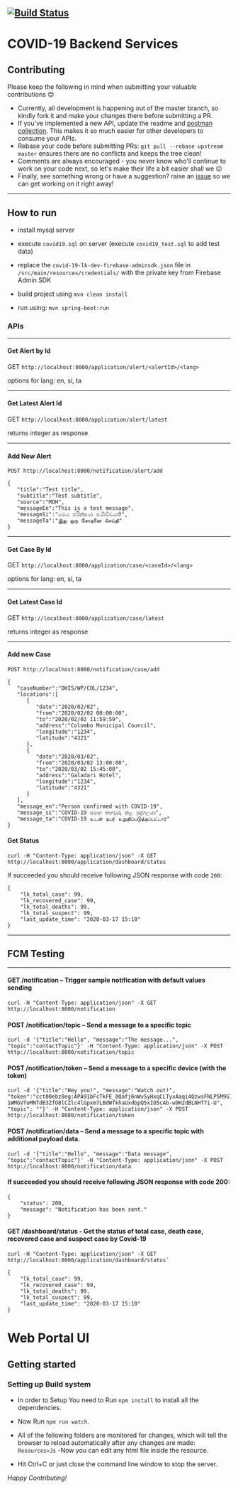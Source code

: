 [![Build Status](https://travis-ci.org/azhamn/COVID-19.svg?branch=master)](https://travis-ci.org/azhamn/COVID-19)
----
# COVID-19 Backend Services

## Contributing
Please keep the following in mind when submitting your valuable contributions 😊
- Currently, all development is happening out of the master branch, so kindly fork it and make your changes there before submitting a PR.
- If you've implemented a new API, update the readme and [postman collection](../master/postman/COVID-19.postman_collection.json). This makes it so much easier for other developers to consume your APIs.
- Rebase your code before submitting PRs: `git pull --rebase upstream master` ensures there are no conflicts and keeps the tree clean!
- Comments are always encouraged - you never know who'll continue to work on your code next, so let's make their life a bit easier shall we 😉
- Finally, see something wrong or have a suggestion? raise an [issue](https://github.com/azhamn/COVID-19/issues) so we can get working on it right away!

----

## How to run
- install mysql server
- execute `covid19.sql` on server (execute `covid19_test.sql` to add test data)
 
- replace the `covid-19-lk-dev-firebase-adminsdk.json` file in `/src/main/resources/credentials/` with the private key from Firebase Admin SDK

- build project using `mvn clean install`
- run using: `mvn spring-boot:run`

### APIs 
----
#### Get Alert by Id

GET ``http://localhost:8000/application/alert/<alertId>/<lang>``

options for lang: en, si, ta

----
#### Get Latest Alert Id
GET ``http://localhost:8000/application/alert/latest``

returns integer as response

----
#### Add New Alert

```
POST http://localhost:8000/notification/alert/add 

{
   "title":"Test title",
   "subtitle":"Test subtitle",
   "source":"MOH",
   "messageEn":"This is a test message",
   "messageSi":"මෙය පරීක්ෂණ පණිවිඩයකි",
   "messageTa":"இது ஒரு சோதனை செய்தி"
}
```

----
#### Get Case By Id

GET ``http://localhost:8000/application/case/<caseId>/<lang>``

options for lang: en, si, ta

----
#### Get Latest Case Id
GET ``http://localhost:8000/application/case/latest``

returns integer as response

----
#### Add new Case
```
POST http://localhost:8000/notification/case/add

{
   "caseNumber":"DHIS/WP/COL/1234",
   "locations":[
      {
         "date":"2020/02/02",
         "from":"2020/02/02 00:00:00",
         "to":"2020/02/02 11:59:59",
         "address":"Colombo Municipal Council",
         "longitude":"1234",
         "latitude":"4321"
      },
      {
         "date":"2020/03/02",
         "from":"2020/03/02 13:00:00",
         "to":"2020/03/02 15:45:00",
         "address":"Galadari Hotel",
         "longitude":"1234",
         "latitude":"4321"
      }
   ],
   "message_en":"Person confirmed with COVID-19",
   "message_si":"COVID-19 සමඟ තහවුරු කළ පුද්ගලයා",
   "message_ta":"COVID-19 உடன் நபர் உறுதிப்படுத்தப்பட்டார்"
}
```

#### Get Status

```
curl -H "Content-Type: application/json" -X GET http://localhost:8000/application/dashboard/status
```

If succeeded you should receive following JSON response with code `200`:

```
{
    "lk_total_case": 99,
    "lk_recovered_case": 99,
    "lk_total_deaths": 99,
    "lk_total_suspect": 99,
    "last_update_time": "2020-03-17 15:10"
}
```
---

## FCM Testing

---
 #### GET /notification – Trigger sample notification with default values sending 
```
curl -H "Content-Type: application/json" -X GET http://localhost:8000/notification
```

#### POST /notification/topic – Send a message to a specific topic

```
curl -d '{"title":"Hello", "message":"The message...", "topic":"contactTopic"}' -H "Content-Type: application/json" -X POST http://localhost:8000/notification/topic
```

#### POST /notification/token – Send a message to a specific device (with the token)

```
curl -d '{"title":"Hey you!", "message":"Watch out!", "token":"cct00ebz8eg:APA91bFcTkFE_0Qafj6nWv5yHxqCLTyxAaqi4QzwsFNLP5M9G78X8Z5UMZTW004q1PUux63Ut-1WMGVToMNTdB3ZfO8lCZlc4lGpxm7LBdWfkhaUxdbpQ5xIO5cAb-w9H2dBLNHT7i-U", "topic": ""}' -H "Content-Type: application/json" -X POST http://localhost:8080/notification/token
```

#### POST /notification/data – Send a message to a specific topic with additional payload data.

```
curl -d '{"title":"Hello", "message":"Data message", "topic":"contactTopic"}' -H "Content-Type: application/json" -X POST http://localhost:8000/notification/data
```

 #### If succeeded you should receive following JSON response with code 200:

```
{
    "status": 200,
    "message": "Notification has been sent."
}
```

#### GET /dashboard/status - Get the status of total case, death case, recovered case and suspect case by Covid-19
```
curl -H "Content-Type: application/json" -X GET http://localhost:8000/application/dashboard/status`
```


```
{
    "lk_total_case": 99,
    "lk_recovered_case": 99,
    "lk_total_deaths": 99,
    "lk_total_suspect": 99,
    "last_update_time": "2020-03-17 15:10"
}
```

# Web Portal UI

## Getting started

### Setting up Build system
- In order to Setup You need to Run `npm install` to install all the dependencies. 
- Now Run `npm run watch`.
- All of the following folders are monitored for changes, which will tell the browser to reload automatically after any changes are made:
`Resources>Js`
-Now you can edit any html file inside the resource.

- Hit Ctrl+C or just close the command line window to stop the server.

_Happy Contributing!_
